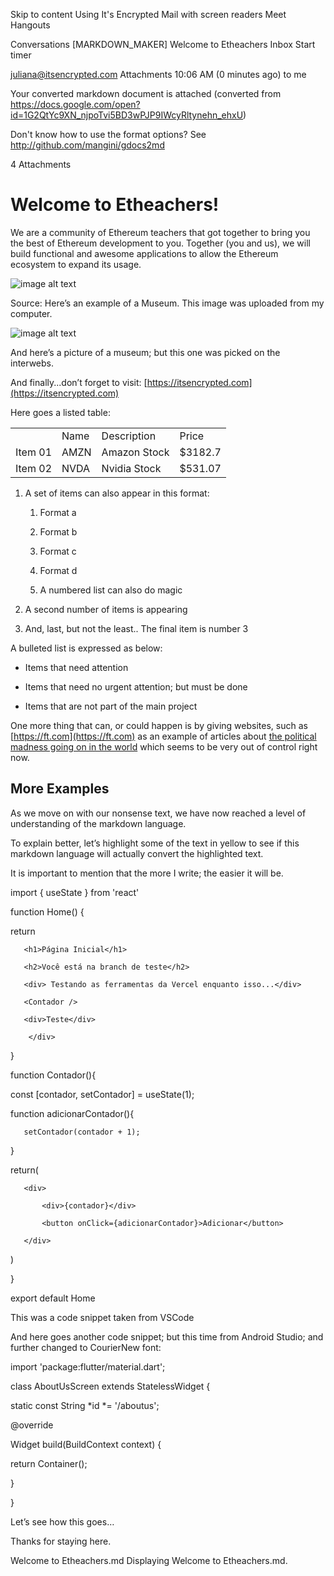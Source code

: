 



Skip to content
Using It's Encrypted Mail with screen readers
Meet
Hangouts

Conversations
[MARKDOWN_MAKER] Welcome to Etheachers
Inbox
Start timer

juliana@itsencrypted.com
Attachments
10:06 AM (0 minutes ago)
to me

Your converted markdown document is attached (converted from 
https://docs.google.com/open?id=1G2QtYc9XN_njpoTvi5BD3wPJP9IWcyRltynehn_ehxU)

Don't know how to use the format options? See 
http://github.com/mangini/gdocs2md

4 Attachments

# Welcome to Etheachers!

We are a community of Ethereum teachers that got together to bring you the best of Ethereum development to you. Together (you and us), we will build functional and awesome applications to allow the Ethereum ecosystem to expand its usage.

![image alt text](image_0.png)

Source: Here’s an example of a Museum. This image was uploaded from my computer.

![image alt text](image_1.jpg)

And here’s a picture of a museum; but this one was picked on the interwebs.

And finally...don’t forget to visit: [https://itsencrypted.com](https://itsencrypted.com)

Here goes a listed table:

<table>
  <tr>
    <td></td>
    <td>Name</td>
    <td>Description</td>
    <td>Price</td>
  </tr>
  <tr>
    <td>Item 01</td>
    <td>AMZN</td>
    <td>Amazon Stock</td>
    <td>$3182.7</td>
  </tr>
  <tr>
    <td>Item 02</td>
    <td>NVDA</td>
    <td>Nvidia Stock</td>
    <td>$531.07</td>
  </tr>
</table>


1. A set of items can also appear in this format:

    1. Format a

    2. Format b

    3. Format c

    4. Format d

    5. A numbered list can also do magic

2. A second number of items is appearing

3. And, last, but not the least.. The final item is number 3

A bulleted list is expressed as below:

* Items that need attention

* Items that need no urgent attention; but must be done

* Items that are not part of the main project

One more thing that can, or could happen is by giving websites, such as [https://ft.com](https://ft.com) as an example of articles about [the political madness going on in the world](https://www.ft.com/content/58cf578a-cc8d-4316-862a-9d55b6969fe4) which seems to be very out of control right now.

## More Examples

As we move on with our nonsense text, we have now reached a level of understanding of the markdown language.

To explain better, let’s highlight some of the text in yellow to see if this markdown language will actually convert the highlighted text.

It is important to mention that the more I write; the easier it will be.

import { useState } from 'react'

function Home() {

   return <div>

       <h1>Página Inicial</h1>

       <h2>Você está na branch de teste</h2>

       <div> Testando as ferramentas da Vercel enquanto isso...</div>

       <Contador />

       <div>Teste</div>

        </div>

}

function Contador(){

   const [contador, setContador] = useState(1);

   function adicionarContador(){

       setContador(contador + 1);

   }

   return(

       <div>

           <div>{contador}</div>

           <button onClick={adicionarContador}>Adicionar</button>

       </div>

   )

}

export default Home

This was a code snippet taken from VSCode

And here goes another code snippet; but this time from Android Studio; and further changed to CourierNew font:

import 'package:flutter/material.dart';

class AboutUsScreen extends StatelessWidget {

 static const String *id *= '/aboutus';

 @override

 Widget build(BuildContext context) {

   return Container();

 }

}

Let’s see how this goes…

Thanks for staying here.

	

Welcome to Etheachers.md
Displaying Welcome to Etheachers.md. 
